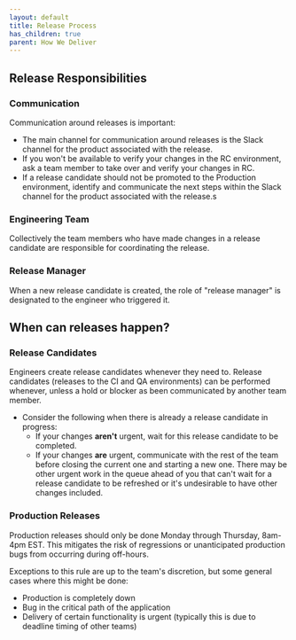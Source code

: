```yaml
---
layout: default
title: Release Process
has_children: true
parent: How We Deliver
---
```


## Release Responsibilities

### Communication

Communication around releases is important:

- The main channel for communication around releases is the Slack channel for the product associated with the release.
- If you won't be available to verify your changes in the RC environment, ask a team member to take over and verify your changes in RC.
- If a release candidate should not be promoted to the Production environment, identify and communicate the next steps within the Slack channel for the product associated with the release.s


### Engineering Team

Collectively the team members who have made changes in a release candidate are responsible for coordinating the release.

### Release Manager

When a new release candidate is created, the role of "release manager" is designated to the engineer who triggered it.


## When can releases happen?

### Release Candidates
  
Engineers create release candidates whenever they need to.  Release candidates (releases to the CI and QA environments) can be performed whenever, unless a hold or blocker as been communicated by another team member.  

- Consider the following when there is already a release candidate in progress:
  - If your changes **aren't** urgent, wait for this release candidate to be completed.
  - If your changes **are** urgent, communicate with the rest of the team before closing the current one and starting a new one. There may be other urgent work in the queue ahead of you that can't wait for a release candidate to be refreshed or it's undesirable to have other changes included.

### Production Releases

Production releases should only be done Monday through Thursday, 8am-4pm EST.  This mitigates the risk of regressions or unanticipated production bugs from occurring during off-hours.

Exceptions to this rule are up to the team's discretion, but some general cases where this might be done:

- Production is completely down
- Bug in the critical path of the application
- Delivery of certain functionality is urgent (typically this is due to deadline timing of other teams)